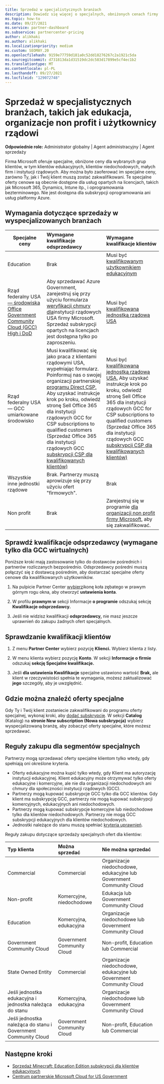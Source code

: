```yaml
---
title: Sprzedaż w specjalistycznych branżach
description: Dowiedz się więcej o specjalnych, obniżonych cenach firmy Microsoft dla niektórych grup klientów, w tym klientów edukacyjnych, klientów niedochodowych i użytkowników rządowych.
ms.topic: how-to
ms.date: 09/27/2021
ms.service: partner-dashboard
ms.subservice: partnercenter-pricing
author: alikhaki
ms.author: alikhaki
ms.localizationpriority: medium
ms.custom: SEOMAY.20
ms.openlocfilehash: 9159e77759d181a0c52dd18276267c2a1921c5da
ms.sourcegitcommit: d731813da1d31519dc2dc583d17899e5cf4ec1b2
ms.translationtype: MT
ms.contentlocale: pl-PL
ms.lasthandoff: 09/27/2021
ms.locfileid: "129072748"
---
```

# <a name="sell-to-specialized-industries-like-education-non-profit-and-government-users"></a>Sprzedaż w specjalistycznych branżach, takich jak edukacja, organizacje non profit i użytkownicy rządowi

**Odpowiednie role:** Administrator globalny | Agent administracyjny | Agent sprzedaży

Firma Microsoft oferuje specjalne, obniżone ceny dla wybranych grup klientów, w tym klientów edukacyjnych, klientów niedochodowych, małych firm i instytucji rządowych. Aby można było zaoferować im specjalne ceny, zarówno Ty, jak i Twój klient muszą zostać zakwalifikowani. Te specjalne oferty cenowe są obecnie dostępne dla usług opartych na licencjach, takich jak Microsoft 365, Dynamics, Intune itp., i oprogramowania bezterminowego.  Nie jest dostępna dla subskrypcji oprogramowania ani usług platformy Azure.

## <a name="requirements-to-sell-to-specialized-industries"></a>Wymagania dotyczące sprzedaży w wyspecjalizowanych branżach

|**Specjalne ceny**   |**Wymagane kwalifikacje odsprzedawcy**   |**Wymagane kwalifikacje klientów**   |
|----------------------------|:---------------------------------|:------------------------------------------|
|Education   |Brak   | Musi być [kwalifikowanym użytkownikiem edukacyjnym](https://www.microsoftvolumelicensing.com/DocumentSearch.aspx?Mode=3&DocumentTypeId=7)   |
| Rząd federalny USA [— środowiska Office Government Community Cloud (GCC) High i DoD](/office365/servicedescriptions/office-365-platform-service-description/office-365-us-government/gcc-high-and-dod)    |Aby sprzedawać Azure Government, zarejestruj się przy użyciu formularza [weryfikacji chmury dla](https://azuregov.microsoft.com/csp)instytucji rządowych USA firmy Microsoft. Sprzedaż subskrypcji opartych na licencjach jest dostępna tylko po zaproszeniu.|   Musi być [kwalifikowaną jednostką rządową USA](https://azure.microsoft.com/global-infrastructure/government/how-to-buy/) |
| Rząd federalny USA — GCC umiarkowane środowisko | Musi kwalifikować się jako praca z klientami rządowymi USA, wypełniając formularz. Poinformuj nas o swojej organizacji partnerskiej [programu Direct CSP.](https://www.microsoft.com/microsoft-365/government/eligibility-validation?ReqType=CSPPartner&rtc=1) Aby uzyskać instrukcje krok po kroku, odwiedź stronę Sell Office 365 dla instytucji rządowych GCC for CSP subscriptions to qualified customers (Sprzedaż Office 365 dla instytucji rządowych GCC [subskrypcji CSP dla kwalifikowanych klientów)](./csp-gcc-overview.md) | Musi być [kwalifikowaną jednostką rządową USA.](https://www.microsoft.com/microsoft-365/government/eligibility-validation?rtc=1) Aby uzyskać instrukcje krok po kroku, odwiedź stronę Sell Office 365 dla instytucji rządowych GCC for CSP subscriptions to qualified customers (Sprzedaż Office 365 dla instytucji rządowych GCC [subskrypcji CSP dla kwalifikowanych klientów)](./csp-gcc-overview.md)  |
| Wszystkie inne jednostki rządowe | Brak. Partnerzy muszą aprowizuje się przy użyciu ofert "firmowych". | Brak
Non profit  |Brak|Zarejestruj się w programie [dla organizacji non profit firmy Microsoft,](https://nonprofit.microsoft.com/#/register) aby się zakwalifikować.   |

## <a name="check-your-reseller-qualifications-only-needed-for-gcc-environments"></a>Sprawdź kwalifikacje odsprzedawcy (wymagane tylko dla GCC wirtualnych)

Poniższe kroki mają zastosowanie tylko do dostawców pośrednich i partnerów rozliczanych bezpośrednio. Odsprzedawcy pośredni muszą połączyć się z dostawcą pośrednim, aby dostarczać specjalne oferty cenowe dla kwalifikowanych użytkowników.

1. Na pulpicie Partner Center [wybierz](https://partner.microsoft.com/dashboard)ikonę koła zębatego w prawym górnym rogu okna, aby otworzyć **ustawienia konta**.

2. W profilu **prawnym w** sekcji Informacje **o programie** odszukaj sekcję **Kwalifikacje odsprzedawcy.**

3. Jeśli nie widzisz kwalifikacji **odsprzedawcy,** nie masz jeszcze uprawnień do zakupu żadnych ofert specjalnych.

## <a name="check-the-customer-qualifications"></a>Sprawdzanie kwalifikacji klientów

1. Z menu **Partner Center** wybierz pozycję **Klienci.** Wybierz klienta z listy.

2. W menu klienta wybierz pozycję **Konto**. W sekcji **Informacje o firmie** odszukaj **sekcję Specjalne kwalifikacje.**

3. Jeśli **dla ustawienia Kwalifikacje** specjalne ustawiono wartość **Brak,** ale klient w rzeczywistości spełnia te wymagania, możesz zaktualizować **jego** szczegóły, aby je uwzględnić.

## <a name="where-to-find-special-offers"></a>Gdzie można znaleźć oferty specjalne

Gdy Ty i Twój klient zostaniecie zakwalifikowani do programu oferty specjalnej, wykonaj kroki, aby [dodać subskrypcję](create-a-new-subscription.md). W sekcji **Catalog** (Katalog) na **stronie New subscription (Nowa subskrypcja)** wybierz wyspecjalizowaną branżę, aby zobaczyć oferty specjalne, które możesz sprzedawać.

## <a name="purchase-rules-for-special-segments"></a>Reguły zakupu dla segmentów specjalnych

Partnerzy mogą sprzedawać oferty specjalne klientom tylko wtedy, gdy spełniają oni określone kryteria.

- Oferty edukacyjne można kupić tylko wtedy, gdy Klient ma autoryzację instytucji edukacyjnej. Klient edukacyjny może otrzymywać tylko oferty edukacyjne i komercyjne, ale nie dla organizacji niedochodowych ani chmury dla społeczności instytucji rządowych (GCC).
- Partnerzy mogą kupować subskrypcje GCC tylko dla GCC klientów. Gdy klient ma subskrypcję GCC, partnerzy nie mogą kupować subskrypcji komercyjnych, edukacyjnych ani niedochodowych.
- Partnerzy mogą kupować subskrypcje komercyjne lub niedochodowe tylko dla klientów niedochodowych. Partnerzy nie mogą GCC subskrypcji edukacyjnych dla klientów niedochodowych.
- Jednostki należące do stanu muszą spełniać [kryteria uprawnień](https://www.microsoft.com/legal/compliance/anticorruption/criteria).

Reguły zakupu dotyczące sprzedaży specjalnych ofert dla klientów:

|**Typ klienta**   |**Można sprzedać**   |**Nie można sprzedać**   |
|:----------------------------|:---------------------------------|:------------------------------------------|
| Commercial |Commercial | Organizacje niedochodowe, edukacyjne lub Government Community Cloud |
| Non-profit |Komercyjne, niedochodowe | Edukacja lub Government Community Cloud |
| Education |Komercyjna, edukacyjna | Organizacje niedochodowe lub Government Community Cloud |
| Government Community Cloud |Government Community Cloud | Non-profit, Education lub Commercial |
| State Owned Entity  | Commercial  | Organizacje niedochodowe, edukacyjne lub Government Community Cloud  |
| Jeśli jednostka edukacyjna i jednostka należąca do stanu | Komercyjna, edukacyjna | Organizacje niedochodowe lub Government Community Cloud |
| Jeśli jednostka należąca do stanu i Government Community Cloud | Government Community Cloud | Non-profit, Education lub Commercial |

## <a name="next-steps"></a>Następne kroki

- [Sprzedaż Minecraft: Education Edition subskrypcji dla klientów edukacyjnych](minecraft-subscriptions.md)
- [Centrum partnerskie Microsoft Cloud for US Government](partner-center-for-microsoft-us-govt-cloud.md)